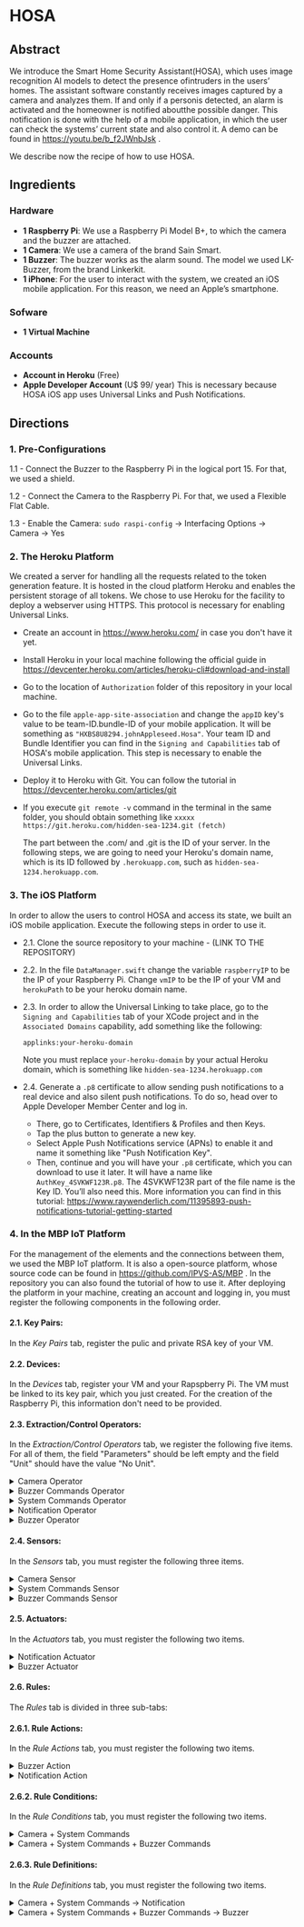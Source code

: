 # HOSA

## Abstract

We introduce the Smart Home Security Assistant(HOSA), which uses image recognition AI models to detect the presence ofintruders in the users’ homes. The assistant software constantly receives images captured by a camera and analyzes them. If and only if a personis detected, an alarm is activated and the homeowner is notified aboutthe possible danger. This notification is done with the help of a mobile application, in which the user can check the systems’ current state and also control it. A demo can be found in https://youtu.be/b_f2JWnbJsk .

We describe now the recipe of how to use HOSA.

## Ingredients

### Hardware

- **1 Raspberry Pi**: We use a Raspberry Pi Model B+, to which the camera and the buzzer are attached.
- **1 Camera**: We use a camera of the brand Sain Smart.
- **1 Buzzer**: The buzzer works as the alarm sound. The model we used LK-Buzzer, from the brand Linkerkit.
- **1 iPhone**: For the user to interact with the system, we created an iOS mobile application. For this reason, we need an Apple’s smartphone.

### Sofware

- **1 Virtual Machine**

### Accounts

- **Account in Heroku** (Free)
- **Apple Developer Account** (U$ 99/ year)
  This is necessary because HOSA iOS app uses Universal Links and Push Notifications.

## Directions

### 1. Pre-Configurations

1.1 - Connect the Buzzer to the Raspberry Pi in the logical port 15. For that, we used a shield.

1.2 - Connect the Camera to the Raspberry Pi. For that, we used a Flexible Flat Cable.

1.3 - Enable the Camera:
`sudo raspi-config` -> Interfacing Options -> Camera -> Yes

### 2. The Heroku Platform

We created a server for handling all the requests related to the token generation feature. It is hosted in the cloud platform Heroku and enables the persistent storage of all tokens. We chose to use Heroku for the facility to deploy a webserver using HTTPS. This protocol is necessary for enabling Universal Links.

- Create an account in https://www.heroku.com/ in case you don't have it yet.
- Install Heroku in your local machine following the official guide in https://devcenter.heroku.com/articles/heroku-cli#download-and-install
- Go to the location of `Authorization` folder of this repository in your local machine. 
- Go to the file `apple-app-site-association` and change the `appID` key's value to be team-ID.bundle-ID of your mobile application. It will be something as `"HXBS8U8294.johnAppleseed.Hosa"`. Your team ID and Bundle Identifier you can find in the `Signing and Capabilities` tab of HOSA's mobile application. This step is necessary to enable the Universal Links.
- Deploy it to Heroku with Git. You can follow the tutorial in https://devcenter.heroku.com/articles/git
- If you execute `git remote -v` command in the terminal in the same folder, you should obtain something like 
  `xxxxx    https://git.heroku.com/hidden-sea-1234.git (fetch)`
  
  The part between the .com/ and .git is the ID of your server. In the following steps, we are going to need your Heroku's domain name, which is its ID followed by `.herokuapp.com`, such as `hidden-sea-1234.herokuapp.com`.

### 3. The iOS Platform

In order to allow the users to control HOSA and access its state, we built an iOS mobile application. Execute the following steps in order to use it.

- 2.1. Clone the source repository to your machine - (LINK TO THE REPOSITORY)

- 2.2. In the file `DataManager.swift` change the variable `raspberryIP` to be the IP of your Raspberry Pi. Change `vmIP` to be the IP of your VM and `herokuPath` to be your heroku domain name.

- 2.3. In order to allow the Universal Linking to take place, go to the `Signing and Capabilities` tab of your XCode project and in the `Associated Domains` capability, add something like the following:

  `applinks:your-heroku-domain`

  Note you must replace `your-heroku-domain` by your actual Heroku domain, which is something like `hidden-sea-1234.herokuapp.com`
  
- 2.4. Generate a `.p8` certificate to allow sending push notifications to a real device and also silent push notifications. To do so, head over to Apple Developer Member Center and log in. 
  * There, go to Certificates, Identifiers & Profiles and then Keys. 
  * Tap the plus button to generate a new key.
  * Select Apple Push Notifications service (APNs) to enable it and name it something like "Push Notification Key".
  * Then, continue and you will have your `.p8` certificate, which you can download to use it later. It will have a name like `AuthKey_4SVKWF123R.p8`. The 4SVKWF123R part of the file name is the Key ID. You’ll also need this. More information you can find in this tutorial: https://www.raywenderlich.com/11395893-push-notifications-tutorial-getting-started

### 4. In the MBP IoT Platform

For the management of the elements and the connections between them, we used the MBP IoT platform. It is also a open-source platform, whose source code can be found in https://github.com/IPVS-AS/MBP . In the repository you can also found the tutorial of how to use it. After deploying the platform in your machine, creating an account and logging in, you must register the following components in the following order.

#### 2.1. **Key Pairs**:
In the _Key Pairs_ tab, register the pulic and private RSA key of your VM.
#### 2.2. **Devices**:
In the _Devices_ tab, register your VM and your Rapspberry Pi. The VM must be linked to its key pair, which you just created. For the creation of the Raspberry Pi, this information don't need to be provided.
#### 2.3. **Extraction/Control Operators**: 
In the _Extraction/Control Operators_ tab, we register the following five items. For all of them, the field "Parameters" should be left empty and the field "Unit" should have the value "No Unit".

<details>
  <summary>Camera Operator</summary>

  1. Open the _Camera Operator_ folder of this repo (PATH here). 

  2. In the `TokenValidationManager.py` file, change the value of the `YOUR_HEROKU_URL` variable to be the URL of your webserver hosted in Heroku.

  3. Go back to MBP and register a new Operator. There will be a new form and in its _Operator scripts_ section, you must upload all the files inside _Camera Operator_ folder.
</details>

<details>
  <summary>Buzzer Commands Operator</summary>

  1. Open the _Buzzer Commands Operator_ folder of this repo (PATH here);

  2. In the `TokenValidationManager.py` file, change the value of the `YOUR_HEROKU_URL` variable to be the URL of your webserver hosted in Heroku;

  3. In the `NotificationManager.py` file, change the value of the `HOST` variable to be the IP of your VM. Change the `BUNDLE_ID` and `TEAM_ID` to be the your's Apple Developer information. Both Bundle ID and Team ID can be found in the `Signing and Capabilities` tab in Xcode. Change the `APNS_KEY_ID` to be the Key ID generated in (XX). Change `APNS_AUTH_KEY_PATH` to be the full name of your key. Something like `AuthKey_4SVKWF123R.p8`. Change also the `DEVICE_TOKEN` variable to be the token of your iPhone. When you run the application, this value will be printed by the following function in your `AppDelegate.swift` file;

```swift
func application( _ application: UIApplication, didRegisterForRemoteNotificationsWithDeviceToken deviceToken: Data) {
  let tokenParts = deviceToken.map { data in String(format: "%02.2hhx", data) }
  let token = tokenParts.joined()
  print("Device Token: \(token)")
}
````
  4. Place your `.p8` certificate (generated in xX) in this folder;

  5. Go back to MBP and register a new Operator. There will be a new form and in its _Operator scripts_ section, you must upload all the files inside _Buzzer Commands Operator_ folder.

</details>

<details>
  <summary>System Commands Operator</summary>

  1. Open the _System Commands Operator_ folder of this repo (PATH here);
  
  2. Follow steps 2, 3 and 4 of _Buzzer Commands Operator_;

  3. Go back to MBP and register a new Operator. There will be a new form and in its _Operator scripts_ section, you must upload all the files inside _System Commands Operator_ folder.

</details>

<details>
  <summary>Notification Operator</summary>

  1. Open the _Notification Operator_ folder of this repo (PATH here);

  2. Follow the steps 2,3 and 4 of the _Buzzer Commands Operator_;

  3. Go back to MBP and register a new Operator. There will be a new form and in its _Operator scripts_ section, you must upload all the files inside _Notification Operator_ folder.
</details>

<details>
  <summary>Buzzer Operator</summary>

  1. Open the _Buzzer Operator_ folder of this repo (PATH here). 

  2. In the `mbp_client.py` file, change the value of the `YOUR_VM_IP` variable to be the IP of your VM.

  3. Go back to MBP and register a new Operator. There will be a new form and in its _Operator scripts_ section, you must upload all the files inside _Buzzer Operator_ folder. Note that you can't select folders!
</details>


#### 2.4. **Sensors:** 
In the _Sensors_ tab, you must register the following three items.
<details>
  <summary>Camera Sensor</summary>

  * The _Sensor Type_ should be _Camera_

  * The _Extraction Operator_ should be the _Camera Operator_

  * The _Device_ should be the Raspberry Pi
</details>
<details>
  <summary>System Commands Sensor</summary>

  * The _Sensor Type_ should be _Touch_

  * The _Extraction Operator_ should be the _System Commands Operator_

  * The _Device_ should be the VM
</details>
<details>
  <summary>Buzzer Commands Sensor</summary>
  
  * The _Sensor Type_ should be _Touch_

  * The _Extraction Operator_ should be the _Buzzer Commands Operator_

  * The _Device_ should be the VM
</details>

#### 2.5. **Actuators**: 
In the _Actuators_ tab, you must register the following two items.

<details>
  <summary>Notification Actuator</summary>
  
  * The _Actuator Type_ may be _Vibration_

  * The _Control Operator_ should be the _Notification Operator_

  * The _Device_ should be the VM
</details>

<details>
  <summary>Buzzer Actuator</summary>
  
  * The _Actuator Type_ may be _Buzzer_

  * The _Control Operator_ should be the _Buzzer Operator_

  * The _Device_ should be the Raspberry Pi
</details>

#### 2.6. **Rules**: 
The _Rules_ tab is divided in three sub-tabs:

#### 2.6.1. **Rule Actions**: 

In the _Rule Actions_ tab, you must register the following two items.

<details>
  <summary>Buzzer Action</summary>
  
  * For _Action Type_ select _Actuator Action_

  * For _Actuator_ select _Buzzer Actuator_

  * For _suffix_ type "action"
</details>

<details>
  <summary>Notification Action</summary>
  
  * For _Action Type_ select _Actuator Action_

  * For _Actuator_ select _Notification Actuator_

  * For _suffix_ type "action"
</details>

#### 2.6.2. **Rule Conditions**: 

In the _Rule Conditions_ tab, you must register the following two items.

<details>
  <summary>Camera + System Commands</summary>
  
  * Name it Camera + System Commands. Proceed;
  
  * Drag the _Camera_ and the _System Commands_ sensors to the indicated place and add an _or_ Operator between them; Proceed;

  * Make sure the pattern is 

```
SELECT * FROM pattern [every (
event_0= <camera_sensor_ID> OR 
event_1= <system_commands_sensor_ID>
)]
```
</details>

<details>
  <summary> Camera + System Commands + Buzzer Commands</summary>
  
  * Name it Camera + System Commands + Buzzer Commands. Proceed;
  
  * Drag the _Camera_, the _System Commands_, and the _Buzzer Commands_ sensors to the indicated place and add two _or_ Operators between them; Proceed;

  * Make sure the pattern is 

```
SELECT * FROM pattern [every (
event_0= <camera_sensor_ID> OR 
event_1= <system_commands_sensor_ID> OR
event_2= <buzzer_commands_sensor_ID>
)]
```
</details>

#### 2.6.3. **Rule Definitions**: 

In the _Rule Definitions_ tab, you must register the following two items.

<details>
  <summary> Camera + System Commands -> Notification</summary>
  
  * For _Condition_ select _Camera + System Commands_

  * For _Action_ select _Notification Action_

</details>

<details>
  <summary> Camera + System Commands + Buzzer Commands -> Buzzer</summary>
  
  * For _Condition_ select _Camera + System Commands + Buzzer Commands_

  * For _Action_ select _Buzzer Action_

</details> 
